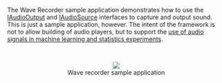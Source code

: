 The Wave Recorder sample application demonstrates how to use the [IAudioOutput](http://accord.googlecode.com/svn/docs/html/T_Accord_Audio_IAudioOutput.htm) and [IAudioSource](http://accord.googlecode.com/svn/docs/html/T_Accord_Audio_IAudioSource.htm) interfaces to capture and output sound. This is just a sample application, however. The intent of the framework is not to allow building of audio players, but to support the [use of audio signals in machine learning and statistics experiments](SampleApp_IndependentComponentAnalysis.md).

<br /><p align='center'>
<img src='http://accord.googlecode.com/svn/wiki/samples/accord-audio-recording-img.png' />
<br />Wave recorder sample application<br>
</p><br />